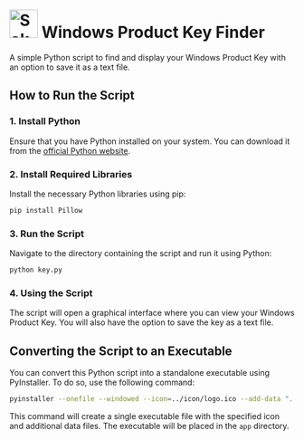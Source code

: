 
<h1>
  <img src="https://github.com/MertEmirSeker/Pictures-and-Videos/blob/main/seker_logo.png" alt="Seker Logo" width="50" />
  Windows Product Key Finder
</h1>

A simple Python script to find and display your Windows Product Key with an option to save it as a text file.

## How to Run the Script

### 1. Install Python
Ensure that you have Python installed on your system. You can download it from the [official Python website](https://www.python.org/downloads/).

### 2. Install Required Libraries
Install the necessary Python libraries using pip:

```bash
pip install Pillow
```

### 3. Run the Script
Navigate to the directory containing the script and run it using Python:

```bash
python key.py
```

### 4. Using the Script
The script will open a graphical interface where you can view your Windows Product Key. You will also have the option to save the key as a text file.

## Converting the Script to an Executable

You can convert this Python script into a standalone executable using PyInstaller. To do so, use the following command:

```bash
pyinstaller --onefile --windowed --icon=../icon/logo.ico --add-data "../icon/logo.ico;icon" --add-data "../icon/background.png;icon" --distpath "app" --workpath "app/build" --specpath "app" source/key.py
```

This command will create a single executable file with the specified icon and additional data files. The executable will be placed in the `app` directory.

